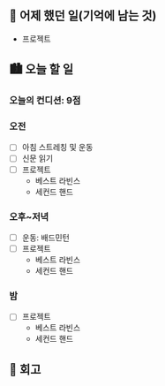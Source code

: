 ## 🌃 어제 했던 일(기억에 남는 것)

- 프로젝트

## 🏙️ 오늘 할 일

### 오늘의 컨디션: 9점

### 오전

- [ ] 아침 스트레칭 및 운동
- [ ] 신문 읽기
- [ ] 프로젝트
  - 베스트 라빈스
  - 세컨드 핸드

### 오후~저녁

- [ ] 운동: 배드민턴
- [ ] 프로젝트
  - 베스트 라빈스
  - 세컨드 핸드

### 밤

- [ ] 프로젝트
  - 베스트 라빈스
  - 세컨드 핸드

## 🌆 회고
